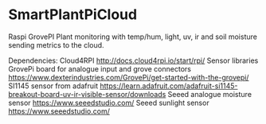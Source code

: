 # SmartPlantPiCloud
Raspi GrovePI Plant monitoring with temp/hum, light, uv, ir and soil moisture sending metrics to the cloud. 

Dependencies: 
Cloud4RPI http://docs.cloud4rpi.io/start/rpi/
Sensor libraries 
GrovePi board for analogue input and grove connectors https://www.dexterindustries.com/GrovePi/get-started-with-the-grovepi/
SI1145 sensor from adafruit https://learn.adafruit.com/adafruit-si1145-breakout-board-uv-ir-visible-sensor/downloads
Seeed analogue moisture sensor https://www.seeedstudio.com/
Seeed sunlight sensor https://www.seeedstudio.com/
